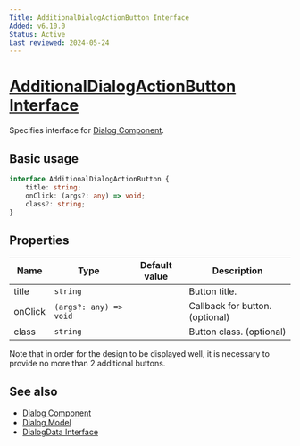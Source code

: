 ```yaml
---
Title: AdditionalDialogActionButton Interface
Added: v6.10.0
Status: Active
Last reviewed: 2024-05-24
---
```


# [AdditionalDialogActionButton Interface](../../../lib/core/src/lib/dialogs/dialog/dialog-data.interface.ts "Defined in dialog-data.interface.ts")

Specifies interface for [Dialog Component](../dialogs/dialog.md).

## Basic usage

```ts
interface AdditionalDialogActionButton {
    title: string;
    onClick: (args?: any) => void;
    class?: string;
}
```

## Properties

| Name | Type | Default value | Description |
| ---- | ---- | ------------- | ----------- |
| title | `string` |    | Button title. |
| onClick | `(args?: any) => void` |    | Callback for button. (optional) |
| class | `string` |    | Button class. (optional) |

Note that in order for the design to be displayed well, it is necessary to provide no more than 2 additional buttons.

## See also

- [Dialog Component](../dialogs/dialog.md)
- [Dialog Model](../models/dialog.model.md)
- [DialogData Interface](./dialog.interface.md)

